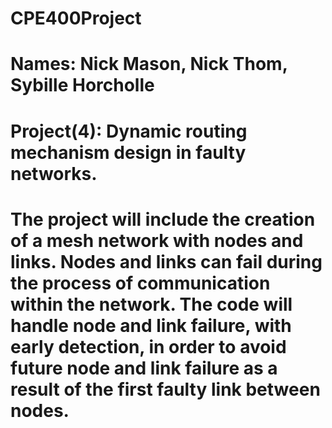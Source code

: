 # CPE400Project
# Names: Nick Mason, Nick Thom, Sybille Horcholle
# Project(4): Dynamic routing mechanism design in faulty networks. 
# The project will include the creation of a mesh network with nodes and links.  Nodes and links can fail during the process of communication within the network.  The code will handle node and link failure, with early detection, in order to avoid future node and link failure as a result of the first faulty link between nodes.  
